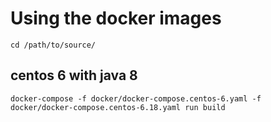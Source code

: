 # Using the docker images

```
cd /path/to/source/
```

## centos 6 with java 8

```
docker-compose -f docker/docker-compose.centos-6.yaml -f docker/docker-compose.centos-6.18.yaml run build
```

